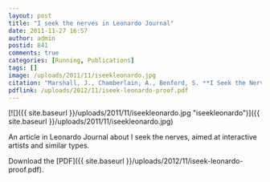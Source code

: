 ```yaml
---
layout: post
title: "I seek the nerves in Leonardo Journal"
date: 2011-11-27 16:57
author: admin
postid: 841
comments: true
categories: [Running, Publications]
tags: []
image: /uploads/2011/11/iseekleonardo.jpg
citation: "Marshall, J., Chamberlain, A., Benford, S. **I Seek the Nerves under Your Skin: A “Fast” Interactive Artwork** in Leonardo, Volume 44, Number 5 (2011)"
pdflink: /uploads/2012/11/iseek-leonardo-proof.pdf
---
```

[![]({{ site.baseurl }}/uploads/2011/11/iseekleonardo.jpg "iseekleonardo")]({{ site.baseurl }}/uploads/2011/11/iseekleonardo.jpg)

An article in Leonardo Journal about I seek the nerves, aimed at interactive artists and similar types.

Download the [PDF]({{ site.baseurl }}/uploads/2012/11/iseek-leonardo-proof.pdf). 

